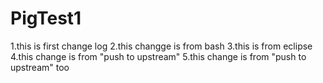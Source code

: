 PigTest1
========

1.this is  first change log
2.this changge is from bash
3.this is from eclipse
4.this change is from "push to upstream"
5.this change is from "push to upstream" too
